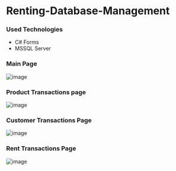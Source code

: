 # Renting-Database-Management
### Used Technologies ###
- C# Forms
- MSSQL Server

### Main Page ###
![image](https://user-images.githubusercontent.com/103190209/170214283-051b775c-a4e3-4e0d-8f4a-8d7b9856b3f3.png) 

### Product Transactions page ###
![image](https://user-images.githubusercontent.com/103190209/170214388-cd862310-76ae-402a-a7c5-4317fed29eec.png)

### Customer Transactions Page ###
![image](https://user-images.githubusercontent.com/103190209/170214943-899ceaec-2ba2-41f1-b1b7-c2f6b1f8ec00.png)

### Rent Transactions Page ###
![image](https://user-images.githubusercontent.com/103190209/170214829-e07bc391-9199-4d9f-85a9-8e393976482d.png)



